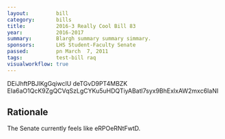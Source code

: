 ```yaml
---
layout:         bill
category:       bills
title:          2016-3 Really Cool Bill 83
year:           2016-2017
summary:        Blargh summary summary simmary.
sponsors:       LHS Student-Faculty Senate
passed:         pn March  7, 2011
tags:           test-bill raq
visualworkflow: true
---
```



DEiJhftPBJlKgGqiwclU deTGvD9PT4MBZK EIa6aO1QcK9ZgQCVqSzLgCYKu5uHDQTiyABatl7syx9BhExlxAW2mxc6IaNI 




Rationale
---------
The Senate currently feels like eRPOeRNtFwtD.
